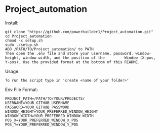 # Project_automation

Install:

	git clone "https://github.com/powerbuilder1/Project_automation.git"
	cd Project_automation
	chmod -x setup.sh
	sudo ./setup.sh
	ADD /PATH/TO/Project_automation/ to PATH
	Then open the .env file and store your username, password, window-height, window-width, and the position of the 		Window (X-pos, Y-pos). Use the provided format at the bottom of this README.

Usage:

	To run the script type in 'create <name of your folder>'

Env File Format:

	PROJECT_PATH=/PATH/TO/YOUR/PROJECTS/
	USERNAME=YOUR_GITHUB_USERNAME
	PASSWORD=YOUR_GITHUB_PASSWORD
	WINDOW_HEIGHT=YOUR_PREFERRED_WINDOW_HEIGHT
	WINDOW_WIDTH=YOUR_PREFERRED_WINDOW_WIDTH
	POS_X=YOUR_PREFERRED_WINDOW_X_POS
	POS_Y=YOUR_PREFERRED_WINDOW_Y_POS


